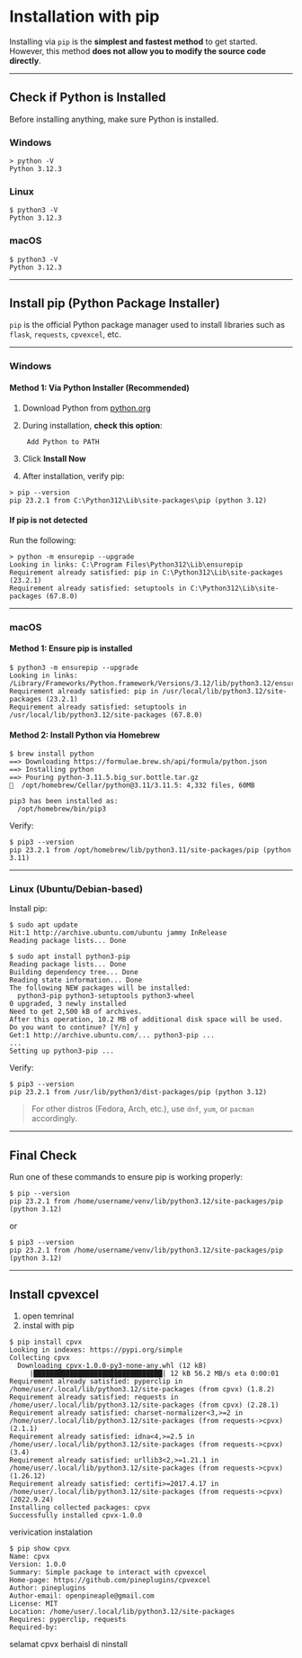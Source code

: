 # Installation with pip

Installing via `pip` is the **simplest and fastest method** to get started.  
However, this method **does not allow you to modify the source code directly**.

---

## Check if Python is Installed

Before installing anything, make sure Python is installed.

### Windows

```term
> python -V
Python 3.12.3
```

### Linux

```term
$ python3 -V
Python 3.12.3
```

### macOS

```term
$ python3 -V
Python 3.12.3
```

---

## Install pip (Python Package Installer)

`pip` is the official Python package manager used to install libraries such as `flask`, `requests`, `cpvexcel`, etc.

---

### Windows

#### Method 1: Via Python Installer (Recommended)

1. Download Python from [python.org](https://www.python.org/downloads/)
2. During installation, **check this option**:

   ```
    Add Python to PATH
   ```

3. Click **Install Now**
4. After installation, verify pip:

```term
> pip --version
pip 23.2.1 from C:\Python312\Lib\site-packages\pip (python 3.12)
```

#### If pip is not detected

Run the following:

```term
> python -m ensurepip --upgrade
Looking in links: C:\Program Files\Python312\Lib\ensurepip
Requirement already satisfied: pip in C:\Python312\Lib\site-packages (23.2.1)
Requirement already satisfied: setuptools in C:\Python312\Lib\site-packages (67.8.0)
```

---

### macOS

#### Method 1: Ensure pip is installed

```term
$ python3 -m ensurepip --upgrade
Looking in links: /Library/Frameworks/Python.framework/Versions/3.12/lib/python3.12/ensurepip
Requirement already satisfied: pip in /usr/local/lib/python3.12/site-packages (23.2.1)
Requirement already satisfied: setuptools in /usr/local/lib/python3.12/site-packages (67.8.0)
```

#### Method 2: Install Python via Homebrew

```term
$ brew install python
==> Downloading https://formulae.brew.sh/api/formula/python.json
==> Installing python
==> Pouring python-3.11.5.big_sur.bottle.tar.gz
🍺  /opt/homebrew/Cellar/python@3.11/3.11.5: 4,332 files, 60MB

pip3 has been installed as:
  /opt/homebrew/bin/pip3
```

Verify:

```term
$ pip3 --version
pip 23.2.1 from /opt/homebrew/lib/python3.11/site-packages/pip (python 3.11)
```

---

### Linux (Ubuntu/Debian-based)

Install pip:

```term
$ sudo apt update
Hit:1 http://archive.ubuntu.com/ubuntu jammy InRelease
Reading package lists... Done

$ sudo apt install python3-pip
Reading package lists... Done
Building dependency tree... Done
Reading state information... Done
The following NEW packages will be installed:
  python3-pip python3-setuptools python3-wheel
0 upgraded, 3 newly installed
Need to get 2,500 kB of archives.
After this operation, 10.2 MB of additional disk space will be used.
Do you want to continue? [Y/n] y
Get:1 http://archive.ubuntu.com/... python3-pip ...
...
Setting up python3-pip ...
```

Verify:

```term
$ pip3 --version
pip 23.2.1 from /usr/lib/python3/dist-packages/pip (python 3.12)
```

> For other distros (Fedora, Arch, etc.), use `dnf`, `yum`, or `pacman` accordingly.

---

## Final Check

Run one of these commands to ensure pip is working properly:

```term
$ pip --version
pip 23.2.1 from /home/username/venv/lib/python3.12/site-packages/pip (python 3.12)
```

or

```term
$ pip3 --version
pip 23.2.1 from /home/username/venv/lib/python3.12/site-packages/pip (python 3.12)
```

---

## Install cpvexcel

1. open temrinal
2. instal with pip
```term
$ pip install cpvx
Looking in indexes: https://pypi.org/simple
Collecting cpvx
  Downloading cpvx-1.0.0-py3-none-any.whl (12 kB)
     |████████████████████████████████| 12 kB 56.2 MB/s eta 0:00:01
Requirement already satisfied: pyperclip in /home/user/.local/lib/python3.12/site-packages (from cpvx) (1.8.2)
Requirement already satisfied: requests in /home/user/.local/lib/python3.12/site-packages (from cpvx) (2.28.1)
Requirement already satisfied: charset-normalizer<3,>=2 in /home/user/.local/lib/python3.12/site-packages (from requests->cpvx) (2.1.1)
Requirement already satisfied: idna<4,>=2.5 in /home/user/.local/lib/python3.12/site-packages (from requests->cpvx) (3.4)
Requirement already satisfied: urllib3<2,>=1.21.1 in /home/user/.local/lib/python3.12/site-packages (from requests->cpvx) (1.26.12)
Requirement already satisfied: certifi>=2017.4.17 in /home/user/.local/lib/python3.12/site-packages (from requests->cpvx) (2022.9.24)
Installing collected packages: cpvx
Successfully installed cpvx-1.0.0
```

verivication instalation

```term
$ pip show cpvx
Name: cpvx
Version: 1.0.0
Summary: Simple package to interact with cpvexcel
Home-page: https://github.com/pineplugins/cpvexcel
Author: pineplugins
Author-email: openpineaple@gmail.com
License: MIT
Location: /home/user/.local/lib/python3.12/site-packages
Requires: pyperclip, requests
Required-by:
```

selamat cpvx berhaisl di ninstall
